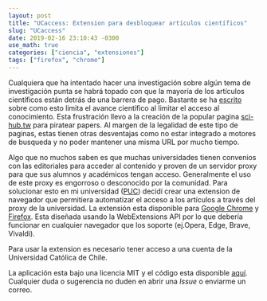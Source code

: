 ```yaml
---
layout: post
title: "UCaccess: Extension para desbloquear artículos científicos"
slug: "UCaccess"
date: 2019-02-16 23:10:43 -0300
use_math: true
categories: ["ciencia", "extensiones"]
tags: ["firefox", "chrome"]
---
```


Cualquiera que ha intentado hacer una investigación sobre algún tema de investigación punta se habrá topado con que la mayoría de los artículos científicos están detrás de una barrera de pago.
Bastante se ha [escrito]("") sobre como esto limita el avance científico al limitar el acceso al conocimiento.
Esta frustración llevo a la creación de la popular pagina [sci-hub.tw](https:\\sci-hub.tw) para piratear papers.
Al margen de la legalidad de este tipo de paginas, estas tienen otras desventajas como no estar integrado a motores de busqueda y no poder mantener una misma URL por mucho tiempo.

Algo que no muchos saben es que muchas universidades tienen convenios con las editoriales para acceder al contenido y proven de un servidor proxy para que sus alumnos y académicos tengan acceso.
Generalmente el uso de este proxy es engorroso o desconocido por la comunidad.
Para solucionar esto en mi universidad ([PUC](https://uc.cl)) decidí crear una extension de navegador que permitiera automatizar el acceso a los artículos a través del proxy de la universidad.
La extensión esta disponible para [Google Chrome](https://chrome.google.com/webstore/detail/uc-access/leoijilpkelhgbhkneanedjffjhedcoa) y [Firefox](https://addons.mozilla.org/en-US/firefox/addon/uc-access/).
Esta diseñada usando la WebExtensions API por lo que debería funcionar en cualquier navegador que los soporte (ej.Opera, Edge, Brave, Vivaldi).

<div class="boxed">
<p>
Para usar la extension es necesario tener acceso a una cuenta de la Universidad Católica de Chile.
</p>
</div>

La aplicación esta bajo una licencia MIT y el código esta disponible [aquí](https://github.com/tito21/UCaccess).
Cualquier duda o sugerencia no duden en abrir  una *Issue* o enviarme un correo.